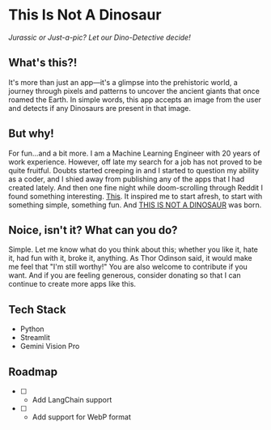 # This Is Not A Dinosaur
_Jurassic or Just-a-pic? Let our Dino-Detective decide!_

## What's this?!
It's more than just an app—it's a glimpse into the prehistoric world, a journey through pixels and patterns to uncover the ancient giants that once roamed the Earth. In simple words, this app accepts an image from the user and detects if any Dinosaurs are present in that image.

## But why!
For fun...and a bit more. I am a Machine Learning Engineer with 20 years of work experience. However, off late my search for a job has not proved to be quite fruitful. Doubts started creeping in and I started to question my ability as a coder, and I shied away from publishing any of the apps that I had created lately. And then one fine night while doom-scrolling through Reddit I found something interesting. [This](https://www.reddit.com/r/AskReddit/comments/bg8vc/comment/c0mmeos/). It inspired me to start afresh, to start with something simple, something fun. And [THIS IS NOT A DINOSAUR](https://thisisnotadinosaur.streamlit.app/) was born.

## Noice, isn't it? What can you do?
Simple. Let me know what do you think about this; whether you like it, hate it, had fun with it, broke it, anything. As Thor Odinson said, it would make me feel that "I'm still worthy!" You are also welcome to contribute if you want. And if you are feeling generous, consider donating so that I can continue to create more apps like this.

<script type='text/javascript' src='https://storage.ko-fi.com/cdn/widget/Widget_2.js'></script><script type='text/javascript'>kofiwidget2.init('Support Me on Ko-fi', '#29abe0', 'G2G7U91FI');kofiwidget2.draw();</script>

## Tech Stack
- Python
- Streamlit
- Gemini Vision Pro

## Roadmap
- [ ] - Add LangChain support
- [ ] - Add support for WebP format

